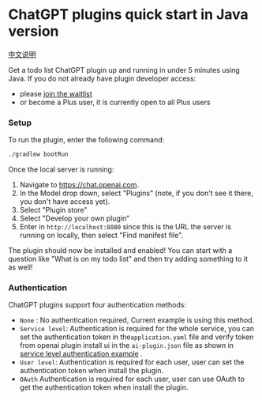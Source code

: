 # ChatGPT plugins quick start in Java version

[中文说明](/README_CN.md)

Get a todo list ChatGPT plugin up and running in under 5 minutes using Java. If you do not already have plugin
developer access:

* please [join the waitlist](https://openai.com/waitlist/plugins)
* or become a Plus user, it is currently open to all Plus users

### Setup

To run the plugin, enter the following command:

```bash
./gradlew bootRun
```

Once the local server is running:

1. Navigate to https://chat.openai.com.
2. In the Model drop down, select "Plugins" (note, if you don't see it there, you don't have access yet).
3. Select "Plugin store"
4. Select "Develop your own plugin"
5. Enter in `http://localhost:8080` since this is the URL the server is running on locally, then select "Find manifest
   file".

The plugin should now be installed and enabled! You can start with a question like "What is on my todo list" and then
try adding something to it as well!

### Authentication

ChatGPT plugins support four authentication methods:

* `None` :
  No authentication required, Current example is using this method.
* `Service level`:
  Authentication is required for the whole service, you can set the authentication token in
  the`application.yaml` file and verify token from openai plugin install ui in the `ai-plugin.json` file as shown in
  [service level authentication example](https://github.com/gavincook/chatgpt-plugins-quickstart-java/tree/service_http_auth)
  .
* `User level`:
  Authentication is required for each user, user can set the authentication token when install the plugin.
* `OAuth`
  Authentication is required for each user, user can use OAuth to get the authentication token when install the plugin.